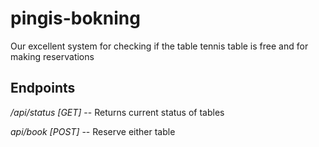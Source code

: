 # pingis-bokning
Our excellent system for checking if the table tennis table is free and for making reservations

## Endpoints
*/api/status [GET]* -- Returns current status of tables

*api/book [POST]* -- Reserve either table
